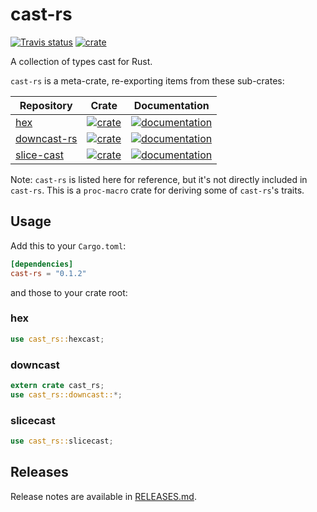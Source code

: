 # cast-rs

[![Travis status](https://travis-ci.org/zTgx/cast-rs.svg?branch=master)](https://travis-ci.org/zTgx/cast-rs) [![crate](https://img.shields.io/crates/v/cast-rs.svg)](https://crates.io/crates/cast-rs)

A collection of  types cast for Rust.

`cast-rs` is a meta-crate, re-exporting items from these sub-crates:

| Repository | Crate | Documentation |
| ---------- | ----- | ------------- |
|  [hex](https://github.com/KokaKiwi/rust-hex)  |  [![crate](https://img.shields.io/crates/v/hex.svg)](https://crates.io/crates/hex) |[![documentation](https://docs.rs/hex/badge.svg)](https://docs.rs/hex)
|  [downcast-rs](https://github.com/marcianx/downcast-rs)  |  [![crate](https://img.shields.io/crates/v/downcast_rs.svg)](https://crates.io/crates/downcast_rs) |[![documentation](https://docs.rs/downcast-rs/badge.svg)](https://docs.rs/downcast-rs)
|  [slice-cast](https://github.com/FaultyRAM/slice-cast.git)  |  [![crate](https://img.shields.io/crates/v/slice_cast.svg)](https://crates.io/crates/slice_cast) |[![documentation](https://docs.rs/slice-cast/badge.svg)](https://docs.rs/slice-cast)

Note: `cast-rs` is listed here for reference, but it's not directly included
in `cast-rs`.  This is a `proc-macro` crate for deriving some of `cast-rs`'s traits.

## Usage

Add this to your `Cargo.toml`:

```toml
[dependencies]
cast-rs = "0.1.2"
```

and those to your crate root:
### hex
```rust
use cast_rs::hexcast;
```

### downcast
```rust
extern crate cast_rs;
use cast_rs::downcast::*;
```

### slicecast
```rust
use cast_rs::slicecast;
```

## Releases

Release notes are available in [RELEASES.md](RELEASES.md).
